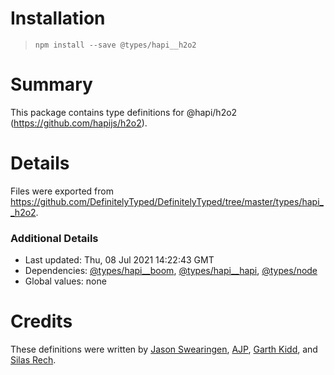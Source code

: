 # Installation
> `npm install --save @types/hapi__h2o2`

# Summary
This package contains type definitions for @hapi/h2o2 (https://github.com/hapijs/h2o2).

# Details
Files were exported from https://github.com/DefinitelyTyped/DefinitelyTyped/tree/master/types/hapi__h2o2.

### Additional Details
 * Last updated: Thu, 08 Jul 2021 14:22:43 GMT
 * Dependencies: [@types/hapi__boom](https://npmjs.com/package/@types/hapi__boom), [@types/hapi__hapi](https://npmjs.com/package/@types/hapi__hapi), [@types/node](https://npmjs.com/package/@types/node)
 * Global values: none

# Credits
These definitions were written by [Jason Swearingen](https://github.com/jasonswearingen), [AJP](https://github.com/AJamesPhillips), [Garth Kidd](https://github.com/garthk), and [Silas Rech](https://github.com/lenovouser).

